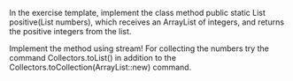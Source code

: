 In the exercise template, implement the class method public static List<Integer> positive(List<Integer> numbers), which receives an ArrayList of integers, and returns the positive integers from the list.

Implement the method using stream! For collecting the numbers try the command Collectors.toList() in addition to the Collectors.toCollection(ArrayList::new) command.